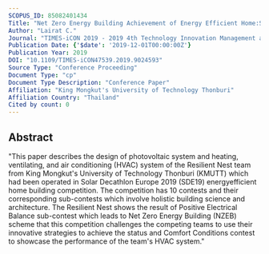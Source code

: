 ```yaml
---
SCOPUS_ID: 85082401434
Title: "Net Zero Energy Building Achievement of Energy Efficient Home:Solar Decathlon Europe 2019-The Resilient Nest Project"
Author: "Lairat C."
Journal: "TIMES-iCON 2019 - 2019 4th Technology Innovation Management and Engineering Science International Conference"
Publication Date: {'$date': '2019-12-01T00:00:00Z'}
Publication Year: 2019
DOI: "10.1109/TIMES-iCON47539.2019.9024593"
Source Type: "Conference Proceeding"
Document Type: "cp"
Document Type Description: "Conference Paper"
Affiliation: "King Mongkut's University of Technology Thonburi"
Affiliation Country: "Thailand"
Cited by count: 0
---
```


## Abstract
"This paper describes the design of photovoltaic system and heating, ventilating, and air conditioning (HVAC) system of the Resilient Nest team from King Mongkut's University of Technology Thonburi (KMUTT) which had been operated in Solar Decathlon Europe 2019 (SDE19) energyefficient home building competition. The competition has 10 contests and their corresponding sub-contests which involve holistic building science and architecture. The Resilient Nest shows the result of Positive Electrical Balance sub-contest which leads to Net Zero Energy Building (NZEB) scheme that this competition challenges the competing teams to use their innovative strategies to achieve the status and Comfort Conditions contest to showcase the performance of the team's HVAC system."
